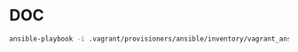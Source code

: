 # DOC

```bash
ansible-playbook -i .vagrant/provisioners/ansible/inventory/vagrant_ansible_inventory playbook.yml
```
